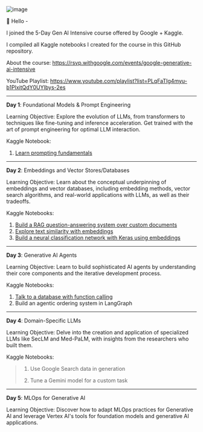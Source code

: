 ![image](https://github.com/user-attachments/assets/6bbbc492-345f-4627-9c4e-93ae4268c76f)

👋 Hello - 

I joined the 5-Day Gen AI Intensive course offered by Google + Kaggle. 

I compiled all Kaggle notebooks I created for the course in this GitHub repository.

About the course: https://rsvp.withgoogle.com/events/google-generative-ai-intensive

YouTube Playlist: https://www.youtube.com/playlist?list=PLqFaTIg4myu-b1PlxitQdY0UYIbys-2es

-----

**Day 1**: Foundational Models & Prompt Engineering 

Learning Objective:
Explore the evolution of LLMs, from transformers to techniques like fine-tuning and inference acceleration. Get trained with the art of prompt engineering for optimal LLM interaction.

Kaggle Notebook:
1. [Learn prompting fundamentals](https://www.kaggle.com/code/juliasuzuki/day-1-llm-prompt-engineering) 

-----

**Day 2**: Embeddings and Vector Stores/Databases 

Learning Objective:
Learn about the conceptual underpinning of embeddings and vector databases, including embedding methods, vector search algorithms, and real-world applications with LLMs, as well as their tradeoffs.

Kaggle Notebooks:
1. [Build a RAG question-answering system over custom documents](https://www.kaggle.com/code/juliasuzuki/day-2-document-q-a-with-rag?scriptVersionId=208487745)
2. [Explore text similarity with embeddings](https://www.kaggle.com/code/juliasuzuki/day-2-embeddings-and-similarity-scores)
3. [Build a neural classification network with Keras using embeddings](https://www.kaggle.com/code/juliasuzuki/day-2-classifying-embeddings-with-keras)

-----

**Day 3**: Generative AI Agents 

Learning Objective:
Learn to build sophisticated AI agents by understanding their core components and the iterative development process.

Kaggle Notebooks:
1. [Talk to a database with function calling](https://www.kaggle.com/code/juliasuzuki/day-3-function-calling-with-the-gemini-api#Try-it!)
2. Build an agentic ordering system in LangGraph

-----

**Day 4**: Domain-Specific LLMs 

Learning Objective:
Delve into the creation and application of specialized LLMs like SecLM and Med-PaLM, with insights from the researchers who built them.

Kaggle Notebooks:
> 1. Use Google Search data in generation
>> 
> 2. Tune a Gemini model for a custom task
>>

-----

**Day 5**: MLOps for Generative AI 

Learning Objective:
Discover how to adapt MLOps practices for Generative AI and leverage Vertex AI's tools for foundation models and generative AI applications.
